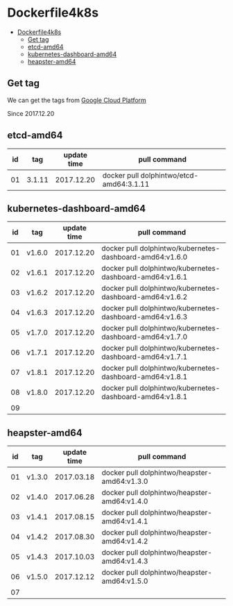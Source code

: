 # Dockerfile4k8s
<!-- TOC -->

- [Dockerfile4k8s](#dockerfile4k8s)
    - [Get tag](#get-tag)
    - [etcd-amd64](#etcd-amd64)
    - [kubernetes-dashboard-amd64](#kubernetes-dashboard-amd64)
    - [heapster-amd64](#heapster-amd64)

<!-- /TOC -->
## Get tag 
We can get the tags from [Google Cloud Platform](https://console.cloud.google.com/gcr/images/google-containers/GLOBAL/etcd-amd64?project=google-containers&gcrImageListsize=50) 

Since 2017.12.20

## etcd-amd64
|id|tag|update time|pull command|
|--|---|-----------|------------|
|01|3.1.11|2017.12.20|docker pull dolphintwo/etcd-amd64:3.1.11|


## kubernetes-dashboard-amd64
|id|tag|update time|pull command|
|--|---|-----------|------------|
|01|v1.6.0|2017.12.20|docker pull dolphintwo/kubernetes-dashboard-amd64:v1.6.0|
|02|v1.6.1|2017.12.20|docker pull dolphintwo/kubernetes-dashboard-amd64:v1.6.1|
|03|v1.6.2|2017.12.20|docker pull dolphintwo/kubernetes-dashboard-amd64:v1.6.2|
|04|v1.6.3|2017.12.20|docker pull dolphintwo/kubernetes-dashboard-amd64:v1.6.3|
|05|v1.7.0|2017.12.20|docker pull dolphintwo/kubernetes-dashboard-amd64:v1.7.0|
|06|v1.7.1|2017.12.20|docker pull dolphintwo/kubernetes-dashboard-amd64:v1.7.1|
|07|v1.8.1|2017.12.20|docker pull dolphintwo/kubernetes-dashboard-amd64:v1.8.1|
|08|v1.8.0|2017.12.20|docker pull dolphintwo/kubernetes-dashboard-amd64:v1.8.1|
|09||||

## heapster-amd64
|id|tag|update time|pull command|
|--|---|-----------|------------|
|01|v1.3.0|2017.03.18|docker pull dolphintwo/heapster-amd64:v1.3.0|
|02|v1.4.0|2017.06.28|docker pull dolphintwo/heapster-amd64:v1.4.0|
|03|v1.4.1|2017.08.15|docker pull dolphintwo/heapster-amd64:v1.4.1|
|04|v1.4.2|2017.08.30|docker pull dolphintwo/heapster-amd64:v1.4.2|
|05|v1.4.3|2017.10.03|docker pull dolphintwo/heapster-amd64:v1.4.3|
|06|v1.5.0|2017.12.12|docker pull dolphintwo/heapster-amd64:v1.5.0|
|07||||
